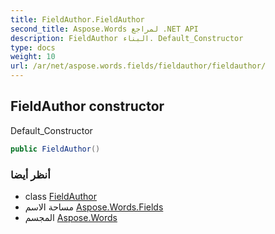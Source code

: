 ```yaml
---
title: FieldAuthor.FieldAuthor
second_title: Aspose.Words لمراجع .NET API
description: FieldAuthor البناء. Default_Constructor
type: docs
weight: 10
url: /ar/net/aspose.words.fields/fieldauthor/fieldauthor/
---
```

## FieldAuthor constructor

Default_Constructor

```csharp
public FieldAuthor()
```

### أنظر أيضا

* class [FieldAuthor](../)
* مساحة الاسم [Aspose.Words.Fields](../../fieldauthor/)
* المجسم [Aspose.Words](../../../)


